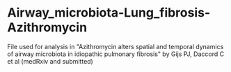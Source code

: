# Airway_microbiota-Lung_fibrosis-Azithromycin

File used for analysis in "Azithromycin alters spatial and temporal dynamics of airway microbiota in idiopathic pulmonary fibrosis" by Gijs PJ, Daccord C et al (medRxiv and submitted)
